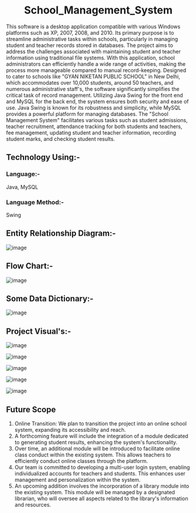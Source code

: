 <h1 align="center">School_Management_System</h1>
This software is a desktop application compatible with various Windows platforms such as XP, 
2007, 2008, and 2010. Its primary purpose is to streamline administrative tasks within schools, 
particularly in managing student and teacher records stored in databases.
The project aims to address the challenges associated with maintaining student and teacher 
information using traditional file systems. With this application, school administrators can 
efficiently handle a wide range of activities, making the process more manageable compared to 
manual record-keeping.
Designed to cater to schools like "GYAN NIKETAN PUBLIC SCHOOL" in New Delhi, which 
accommodates over 10,000 students, around 50 teachers, and numerous administrative staff's, 
the software significantly simplifies the critical task of record management.
Utilizing Java Swing for the front end and MySQL for the back end, the system ensures both 
security and ease of use. Java Swing is known for its robustness and simplicity, while MySQL 
provides a powerful platform for managing databases.
The "School Management System" facilitates various tasks such as student admissions, teacher 
recruitment, attendance tracking for both students and teachers, fee management, updating 
student and teacher information, recording student marks, and checking student results.

<h2>Technology Using:-</h2>
<h3>Language:-</h3>
Java, MySQL
<h3> Language Method:-</h3>
Swing
<h2>Entity Relationship Diagram:-</h2>

![image](https://github.com/user-attachments/assets/67a4a180-aa21-4987-b87d-227341f4a4e7)

<h2>Flow Chart:-</h2>

![image](https://github.com/user-attachments/assets/2c567fcb-cc05-4c2c-88b6-542eeba710ac)

<h2>Some Data Dictionary:-</h2>

![image](https://github.com/user-attachments/assets/00068141-33f8-4d3f-bb73-c647d006a5b5)

<h2>Project Visual's:-</h2>

![image](https://github.com/user-attachments/assets/5872f0fd-5fe5-40c5-94ce-94ebf79fddb5)

![image](https://github.com/user-attachments/assets/1c0d5e94-5662-4986-8c78-c0457547b6da)

![image](https://github.com/user-attachments/assets/36d023bc-646a-42f8-aeb1-61ac68715f66)

![image](https://github.com/user-attachments/assets/9953c8e1-8918-4f46-96f6-7899a2389728)

![image](https://github.com/user-attachments/assets/01843fdd-1f78-42c6-81f9-f2117591aaba)

<h2>Future Scope</h2>

1. Online Transition: We plan to transition the project into an online school system, 
expanding its accessibility and reach.
2. A forthcoming feature will include the integration of a 
module dedicated to generating student results, enhancing the system's functionality.
3. Over time, an additional module will be introduced to 
facilitate online class conduct within the existing system. This allows teachers to 
efficiently conduct online classes through the platform.
4. Our team is committed to developing a multi-user login system, 
enabling individualized accounts for teachers and students. This enhances user 
management and personalization within the system.
5. An upcoming addition involves the incorporation of a library module 
into the existing system. This module will be managed by a designated librarian, who 
will oversee all aspects related to the library's information and resources.

